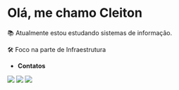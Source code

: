 # **Olá, me chamo Cleiton**

📚 Atualmente estou estudando sistemas de informação.

🛠 Foco na parte de Infraestrutura

- **Contatos**

[![](https://img.shields.io/badge/LinkedIn-0077B5?style=for-the-badge&logo=linkedin&logoColor=white)](https://linkedin.com/in/cleitonmendescoelho)
[![](https://img.shields.io/badge/WhatsApp-25D366?style=for-the-badge&logo=whatsapp&logoColor=white)]()
[![](https://img.shields.io/badge/Gmail-D14836?style=for-the-badge&logo=gmail&logoColor=white)]()
